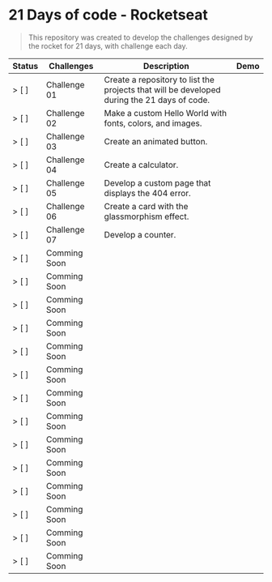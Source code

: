 # 21 Days of code - Rocketseat

> This repository was created to develop the challenges designed by the rocket for 21 days, with challenge each day.

| Status |    Challenges    |                                              Description                                                 |        Demo        |
| ------ | ---------------- | -------------------------------------------------------------------------------------------------------- | ------------------ |
| > [ ]  | Challenge 01     | Create a repository to list the projects that will be developed <br/> during the 21 days of code.        |                    |
| > [ ]  | Challenge 02     | Make a custom Hello World with fonts, colors, and images.                                                |                    |
| > [ ]  | Challenge 03     | Create an animated button.                                                                               |                    |
| > [ ]  | Challenge 04     | Create a calculator.                                                                                     |                    |
| > [ ]  | Challenge 05     | Develop a custom page that displays the 404 error.                                                       |                    |
| > [ ]  | Challenge 06     | Create a card with the glassmorphism effect.                                                             |                    |
| > [ ]  | Challenge 07     | Develop a counter.                                                                                       |                    |
| > [ ]  | Comming Soon     |
| > [ ]  | Comming Soon     |
| > [ ]  | Comming Soon     |
| > [ ]  | Comming Soon     |
| > [ ]  | Comming Soon     |
| > [ ]  | Comming Soon     |
| > [ ]  | Comming Soon     |
| > [ ]  | Comming Soon     |
| > [ ]  | Comming Soon     |
| > [ ]  | Comming Soon     |
| > [ ]  | Comming Soon     |
| > [ ]  | Comming Soon     |
| > [ ]  | Comming Soon     |
| > [ ]  | Comming Soon     |
